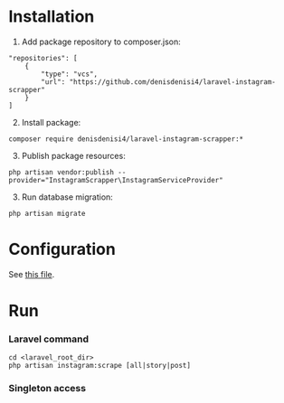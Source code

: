 # Installation
1. Add package repository to composer.json:
```
"repositories": [
    {
        "type": "vcs",
        "url": "https://github.com/denisdenisi4/laravel-instagram-scrapper"
    }
]
```

2. Install package:
```
composer require denisdenisi4/laravel-instagram-scrapper:*
```

3. Publish package resources:
```
php artisan vendor:publish --provider="InstagramScrapper\InstagramServiceProvider"
```

3. Run database migration:
```
php artisan migrate
```

# Configuration

See [this file](https://github.com/denisdenisi4/laravel-instagram-scrapper/blob/main/config/instagram-scrapper.php).

# Run

### Laravel command
```
cd <laravel_root_dir>
php artisan instagram:scrape [all|story|post]
```
### Singleton access
